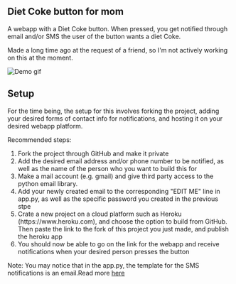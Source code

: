 ## Diet Coke button for mom

A webapp with a Diet Coke button. When pressed, you get notified through email and/or SMS the user of the button wants a diet Coke. 

Made a long time ago at the request of a friend, so I'm not actively working on this at the moment.

![Demo gif](https://i.imgur.com/X7nVU3s.gif)

## Setup

For the time being, the setup for this involves forking the project, adding your desired forms of contact info for notifications, and hosting it on your desired webapp platform.

Recommended steps:
<ol>
  <li> Fork the project through GitHub and make it private </li>
  <li> Add the desired email address and/or phone number to be notified, as well as the name of the person who you want to build this for </li>
  <li> Make a mail account (e.g. gmail) and give third party access to the python email library. </li>
  <li> Add your newly created email to the corresponding "EDIT ME" line in app.py, as well as the specific password you created in the previous stpe </li>
  <li> Crate a new project on a cloud platform such as Heroku (https://www.heroku.com), and choose the option to build from GitHub. Then paste the link to the fork of this project you just made, and publish the heroku app </li>
  <li> You should now be able to go on the link for the webapp and receive notifications when your desired person presses the button </li>
</ol>
  
Note: You may notice that in the app.py, the template for the SMS notifications is an email.Read more [here](https://www.dialmycalls.com/blog/send-text-messages-email-address)
  
